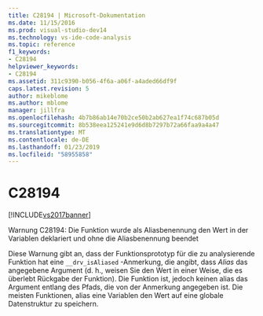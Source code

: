 ```yaml
---
title: C28194 | Microsoft-Dokumentation
ms.date: 11/15/2016
ms.prod: visual-studio-dev14
ms.technology: vs-ide-code-analysis
ms.topic: reference
f1_keywords:
- C28194
helpviewer_keywords:
- C28194
ms.assetid: 311c9390-b056-4f6a-a06f-a4aded66df9f
caps.latest.revision: 5
author: mikeblome
ms.author: mblome
manager: jillfra
ms.openlocfilehash: 4b7b86ab14e70b2ce50b2ab627ea1f74c687b05d
ms.sourcegitcommit: 8b538eea125241e9d6d8b7297b72a66faa9a4a47
ms.translationtype: MT
ms.contentlocale: de-DE
ms.lasthandoff: 01/23/2019
ms.locfileid: "58955858"
---
```

# <a name="c28194"></a>C28194
[!INCLUDE[vs2017banner](../includes/vs2017banner.md)]

Warnung C28194: Die Funktion wurde als Aliasbenennung den Wert in der Variablen deklariert und ohne die Aliasbenennung beendet  
  
 Diese Warnung gibt an, dass der Funktionsprototyp für die zu analysierende Funktion hat eine `__drv_isAliased` -Anmerkung, die angibt, dass *Alias* das angegebene Argument (d. h., weisen Sie den Wert in einer Weise, die es überlebt Rückgabe der Funktion). Die Funktion ist, jedoch keinen alias das Argument entlang des Pfads, die von der Anmerkung angegeben ist. Die meisten Funktionen, alias eine Variablen den Wert auf eine globale Datenstruktur zu speichern.
